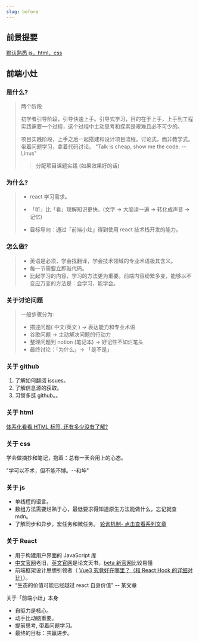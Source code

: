 ```yaml
---
slug: before
---
```


## 前景提要

<u>默认熟悉 js，html，css</u>

## 前端小灶

### 是什么?

> 两个阶段
>
> 初学者引导阶段，引导快速上手。引导式学习，目的在于上手，上手到工程实践需要一个过程，这个过程中主动思考和探索是艰难且必不可少的。
>
> 项目实践阶段，上手之后一起搭建和设计项目流程。讨论式，而非教学式。带着问题学习，拿着代码讨论。 "Talk is cheap, show me the code. -- Linus"
>
> > 分配项目课题实践 (如果效果好的话)

### 为什么?

> - react 学习需求。
>
> - 「听」比「看」理解知识更快。(文字 -> 大脑读一遍 -> 转化成声音 -> 记忆)
>
> - 目标导向：通过「前端小灶」得到使用 react 技术栈开发的能力。

### 怎么做?

> - 英语是必须，学会找翻译，学会技术领域的专业术语极其含义。
> - 每一节需要立即敲代码。
> - 比起学习的内容，学习的方法更为重要。前端内容纷繁多变，能够以不变应万变的方法是：会学习，能学会。

### 关于讨论问题

> 一般步骤分为:
>
> - 描述问题( 中文/英文 ) -> 表达能力和专业术语
> - 谷歌问题 -> 主动解决问题的行动力
> - 整理问题到 notion (笔记本) -> 好记性不如烂笔头
> - 最终讨论：「为什么」-> 「是不是」

### 关于 github

1. 了解如何翻阅 issues。
2. 了解信息源的获取。
3. 习惯多逛 github。。

### 关于 html

[体系化看看 HTML 标签, 还有多少没有了解?](https://julesblom.com/writing/html-elements)

### 关于 css

学会做摘抄和笔记，抱着：总有一天会用上的心态。

"学可以不术，但不能不博。--和坤"

### 关于 js

- 单线程的语言。
- 数组方法需要烂熟于心，最低要求得知道原生方法能做什么，忘记就查 mdn。
- 了解同步和异步，宏任务和微任务。 [轮询机制- 点击查看系列文章](https://dev.to/lydiahallie/series/3341Articles)

### 关于 React

- 用于构建用户界面的 JavaScript 库
- [中文官网](https://zh-hans.reactjs.org/)老旧，[英文官网](https://reactjs.org/)是论文天书，[beta 新官网](https://beta.reactjs.org/)比较易懂
- 前端框架设计思想引领者（ [Vue3 究竟好在哪里？（和 React Hook 的详细对比）](https://zhuanlan.zhihu.com/p/133819602)）。
- “生态的价值可能已经越过 react 自身价值” -- 某文章

关于「前端小灶」本身

- 自驱力是核心。
- 动手比动脑重要。
- 提前思考, 带着问题学习。
- 最终的目标：共赢进步。
